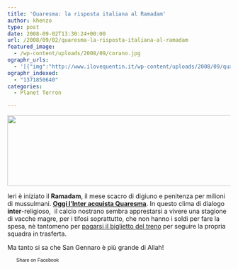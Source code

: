 ```yaml
---
title: 'Quaresma: la risposta italiana al Ramadam'
author: khenzo
type: post
date: 2008-09-02T13:30:24+00:00
url: /2008/09/02/quaresma-la-risposta-italiana-al-ramadam
featured_image:
  - /wp-content/uploads/2008/09/corano.jpg
ographr_urls:
  - '[{"img":"http://www.ilovequentin.it/wp-content/uploads/2008/09/quaresma.jpg"},{"img":"http://www.ilovequentin.it/wp-content/uploads/2008/09/corano.jpg"},{"img":"http://www.ilovequentin.it/wp-content/uploads/2008/09/quaresma-300x92.jpg"}]'
ographr_indexed:
  - "1371850640"
categories:
  - Planet Terron

---
```

[<img class="alignnone size-full wp-image-142" title="quaresma" src="http://www.ilovequentin.it/wp-content/uploads/2008/09/quaresma.jpg" alt="" width="520" height="160" />][1]

Ieri è iniziato il **Ramadam**, il mese scacro di digiuno e penitenza per milioni di mussulmani. **[Oggi l&#8217;Inter acquista Quaresma][2]**. In questo clima di dialogo **inter**-religioso,  il calcio nostrano sembra apprestarsi a vivere una stagione di vacche magre, per i tifosi soprattutto, che non hanno i soldi per fare la spesa, nè tantomeno per [pagarsi il biglietto del treno][3] per seguire la propria squadra in trasferta.

Ma tanto si sa che San Gennaro è più grande di Allah!

<a href="http://www.facebook.com/share.php?u=http%3A%2F%2Fwww.ilovequentin.it%2F2008%2F09%2F02%2Fquaresma-la-risposta-italiana-al-ramadam&t=Quaresma%3A%20la%20risposta%20italiana%20al%20Ramadam" id="facebook_share_both_141" style="font-size:11px; line-height:13px; font-family:'lucida grande',tahoma,verdana,arial,sans-serif; text-decoration:none; padding:2px 0 0 20px; height:16px; background:url(http://b.static.ak.fbcdn.net/images/share/facebook_share_icon.gif) no-repeat top left;">Share on Facebook</a>

 [1]: http://www.ilovequentin.it/wp-content/uploads/2008/09/quaresma.jpg
 [2]: http://www.repubblica.it/2008/07/sezioni/sport/calcio/calciomercato-2008-3/31-agosto/31-agosto.html
 [3]: http://www.borsaitaliana.reuters.it/news/NewsArticle.aspx?type=topNews&storyID=2008-08-31T150658Z_01_CIA154161_RTRIDST_0_OITTP-CALCIO-SCONTRI.XML